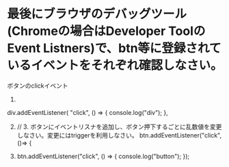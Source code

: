
# 最後にブラウザのデバッグツール(Chromeの場合はDeveloper ToolのEvent Listners)で、btn等に登録されているイベントをそれぞれ確認しなさい。

ボタンのclickイベント

1.
div.addEventListener(
        "click",
        () => {
          console.log("div");
        },

2.
      // 3. ボタンにイベントリスナを追加し、ボタン押下するごとに乱数値を変更しなさい。変更にはtriggerを利用しなさい。
      btn.addEventListener("click", ()=> {

3.
      btn.addEventListener("click", () => {
        console.log("button");
      });

